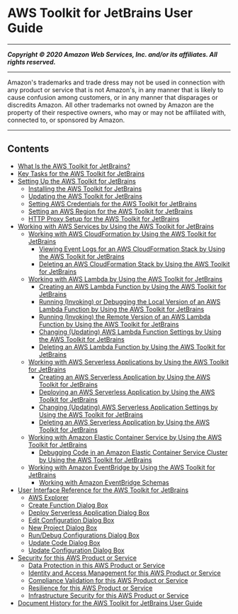 # AWS Toolkit for JetBrains User Guide

-----
*****Copyright &copy; 2020 Amazon Web Services, Inc. and/or its affiliates. All rights reserved.*****

-----
Amazon's trademarks and trade dress may not be used in 
     connection with any product or service that is not Amazon's, 
     in any manner that is likely to cause confusion among customers, 
     or in any manner that disparages or discredits Amazon. All other 
     trademarks not owned by Amazon are the property of their respective
     owners, who may or may not be affiliated with, connected to, or 
     sponsored by Amazon.

-----
## Contents
+ [What Is the AWS Toolkit for JetBrains?](welcome.md)
+ [Key Tasks for the AWS Toolkit for JetBrains](key-tasks.md)
+ [Setting Up the AWS Toolkit for JetBrains](getting-started.md)
   + [Installing the AWS Toolkit for JetBrains](setup-toolkit.md)
   + [Updating the AWS Toolkit for JetBrains](update-toolkit.md)
   + [Setting AWS Credentials for the AWS Toolkit for JetBrains](setup-credentials.md)
   + [Setting an AWS Region for the AWS Toolkit for JetBrains](setup-region.md)
   + [HTTP Proxy Setup for the AWS Toolkit for JetBrains](setup-http-proxy.md)
+ [Working with AWS Services by Using the AWS Toolkit for JetBrains](working-with-aws.md)
   + [Working with AWS CloudFormation by Using the AWS Toolkit for JetBrains](cloudformation.md)
      + [Viewing Event Logs for an AWS CloudFormation Stack by Using the AWS Toolkit for JetBrains](cloudformation-logs.md)
      + [Deleting an AWS CloudFormation Stack by Using the AWS Toolkit for JetBrains](cloudformation-delete.md)
   + [Working with AWS Lambda by Using the AWS Toolkit for JetBrains](building-lambda.md)
      + [Creating an AWS Lambda Function by Using the AWS Toolkit for JetBrains](create-new-lambda.md)
      + [Running (Invoking) or Debugging the Local Version of an AWS Lambda Function by Using the AWS Toolkit for JetBrains](invoke-lambda.md)
      + [Running (Invoking) the Remote Version of an AWS Lambda Function by Using the AWS Toolkit for JetBrains](lambda-remote.md)
      + [Changing (Updating) AWS Lambda Function Settings by Using the AWS Toolkit for JetBrains](lambda-update.md)
      + [Deleting an AWS Lambda Function by Using the AWS Toolkit for JetBrains](lambda-delete.md)
   + [Working with AWS Serverless Applications by Using the AWS Toolkit for JetBrains](sam.md)
      + [Creating an AWS Serverless Application by Using the AWS Toolkit for JetBrains](deploy-serverless-app.md)
      + [Deploying an AWS Serverless Application by Using the AWS Toolkit for JetBrains](sam-deploy.md)
      + [Changing (Updating) AWS Serverless Application Settings by Using the AWS Toolkit for JetBrains](sam-update.md)
      + [Deleting an AWS Serverless Application by Using the AWS Toolkit for JetBrains](sam-delete.md)
   + [Working with Amazon Elastic Container Service by Using the AWS Toolkit for JetBrains](ecs.md)
      + [Debugging Code in an Amazon Elastic Container Service Cluster by Using the AWS Toolkit for JetBrains](ecs-debug.md)
   + [Working with Amazon EventBridge by Using the AWS Toolkit for JetBrains](eventbridge.md)
      + [Working with Amazon EventBridge Schemas](eventbridge-schemas.md)
+ [User Interface Reference for the AWS Toolkit for JetBrains](ui-reference.md)
   + [AWS Explorer](aws-explorer.md)
   + [Create Function Dialog Box](create-function-dialog.md)
   + [Deploy Serverless Application Dialog Box](deploy-serverless-application-dialog.md)
   + [Edit Configuration Dialog Box](edit-configuration-dialog.md)
   + [New Project Dialog Box](new-project-dialog.md)
   + [Run/Debug Configurations Dialog Box](run-debug-configurations-dialog.md)
   + [Update Code Dialog Box](update-code-dialog.md)
   + [Update Configuration Dialog Box](update-configuration-dialog.md)
+ [Security for this AWS Product or Service](security.md)
   + [Data Protection in this AWS Product or Service](data-protection.md)
   + [Identity and Access Management for this AWS Product or Service](security-iam.md)
   + [Compliance Validation for this AWS Product or Service](compliance-validation.md)
   + [Resilience for this AWS Product or Service](disaster-recovery-resiliency.md)
   + [Infrastructure Security for this AWS Product or Service](infrastructure-security.md)
+ [Document History for the AWS Toolkit for JetBrains User Guide](doc-history.md)